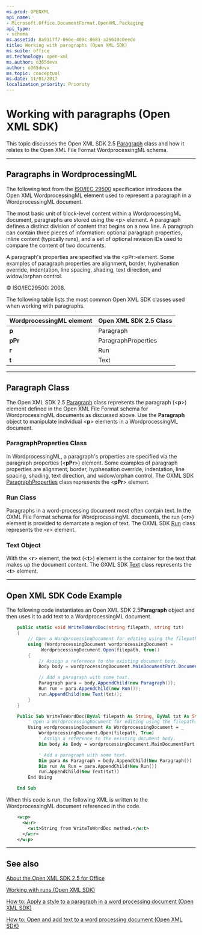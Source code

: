 ```yaml
---
ms.prod: OPENXML
api_name:
- Microsoft.Office.DocumentFormat.OpenXML.Packaging
api_type:
- schema
ms.assetid: 8a9117f7-066e-409c-8681-a26610c0eede
title: Working with paragraphs (Open XML SDK)
ms.suite: office
ms.technology: open-xml
ms.author: o365devx
author: o365devx
ms.topic: conceptual
ms.date: 11/01/2017
localization_priority: Priority
---
```

# Working with paragraphs (Open XML SDK)

This topic discusses the Open XML SDK 2.5 [Paragraph](https://msdn.microsoft.com/library/office/documentformat.openxml.wordprocessing.paragraph.aspx) class and how it relates to the
Open XML File Format WordprocessingML schema.


--------------------------------------------------------------------------------
## Paragraphs in WordprocessingML
The following text from the [ISO/IEC
29500](https://www.iso.org/standard/71691.html) specification
introduces the Open XML WordprocessingML element used to represent a
paragraph in a WordprocessingML document.

The most basic unit of block-level content within a WordprocessingML
document, paragraphs are stored using the \<p\> element. A paragraph
defines a distinct division of content that begins on a new line. A
paragraph can contain three pieces of information: optional paragraph
properties, inline content (typically runs), and a set of optional
revision IDs used to compare the content of two documents.

A paragraph's properties are specified via the \<pPr\>element. Some
examples of paragraph properties are alignment, border, hyphenation
override, indentation, line spacing, shading, text direction, and
widow/orphan control.

© ISO/IEC29500: 2008.

The following table lists the most common Open XML SDK classes used when
working with paragraphs.


| **WordprocessingML element** | **Open XML SDK 2.5 Class** |
|------------------------------|----------------------------|
|            **p**             |         Paragraph          |
|           **pPr**            |    ParagraphProperties     |
|            **r**             |            Run             |
|            **t**             |            Text            |

---------------------------------------------------------------------------------
## Paragraph Class
The Open XML SDK 2.5 [Paragraph](https://msdn.microsoft.com/library/office/documentformat.openxml.wordprocessing.paragraph.aspx) class represents the paragraph
(\<**p**\>) element defined in the Open XML
File Format schema for WordprocessingML documents as discussed above.
Use the **Paragraph** object to manipulate
individual \<**p**\> elements in a
WordprocessingML document.

### ParagraphProperties Class

In WordprocessingML, a paragraph's properties are specified via the
paragraph properties (\<**pPr**\>) element.
Some examples of paragraph properties are alignment, border, hyphenation
override, indentation, line spacing, shading, text direction, and
widow/orphan control. The OXML SDK [ParagraphProperties](https://msdn.microsoft.com/library/office/documentformat.openxml.wordprocessing.paragraphproperties.aspx) class represents the
\<**pPr**\> element.

### Run Class

Paragraphs in a word-processing document most often contain text. In the
OXML File Format schema for WordprocessingML documents, the run (\<**r**\>) element is provided to demarcate a region of
text. The OXML SDK [Run](https://msdn.microsoft.com/library/office/documentformat.openxml.wordprocessing.run.aspx) class represents the \<**r**\> element.

### Text Object

With the \<**r**\> element, the text (\<**t**\>) element is the container for the text that
makes up the document content. The OXML SDK [Text](https://msdn.microsoft.com/library/office/documentformat.openxml.wordprocessing.text.aspx) class represents the \<**t**\> element.


--------------------------------------------------------------------------------
## Open XML SDK Code Example
The following code instantiates an Open XML SDK 2.5**Paragraph** object and then uses it to add text to
a WordprocessingML document.

```csharp
    public static void WriteToWordDoc(string filepath, string txt)
    {
        // Open a WordprocessingDocument for editing using the filepath.
        using (WordprocessingDocument wordprocessingDocument =
             WordprocessingDocument.Open(filepath, true))
        {
            // Assign a reference to the existing document body.
            Body body = wordprocessingDocument.MainDocumentPart.Document.Body;

            // Add a paragraph with some text.
            Paragraph para = body.AppendChild(new Paragraph());
            Run run = para.AppendChild(new Run());
            run.AppendChild(new Text(txt));
        }
    }
```

```vb
    Public Sub WriteToWordDoc(ByVal filepath As String, ByVal txt As String)
        ' Open a WordprocessingDocument for editing using the filepath.
        Using wordprocessingDocument As WordprocessingDocument = _
            WordprocessingDocument.Open(filepath, True)
            ' Assign a reference to the existing document body.
            Dim body As Body = wordprocessingDocument.MainDocumentPart.Document.Body

            ' Add a paragraph with some text.            
            Dim para As Paragraph = body.AppendChild(New Paragraph())
            Dim run As Run = para.AppendChild(New Run())
            run.AppendChild(New Text(txt))
        End Using

    End Sub
```

When this code is run, the following XML is written to the
WordprocessingML document referenced in the code.

```xml
    <w:p>
      <w:r>
        <w:t>String from WriteToWordDoc method.</w:t>
      </w:r>
    </w:p>
```

--------------------------------------------------------------------------------
## See also


[About the Open XML SDK 2.5 for Office](about-the-open-xml-sdk.md)  

[Working with runs (Open XML SDK)](working-with-runs.md)  

[How to: Apply a style to a paragraph in a word processing document (Open XML SDK)](how-to-apply-a-style-to-a-paragraph-in-a-word-processing-document.md)  

[How to: Open and add text to a word processing document (Open XML SDK)](how-to-open-and-add-text-to-a-word-processing-document.md)  
